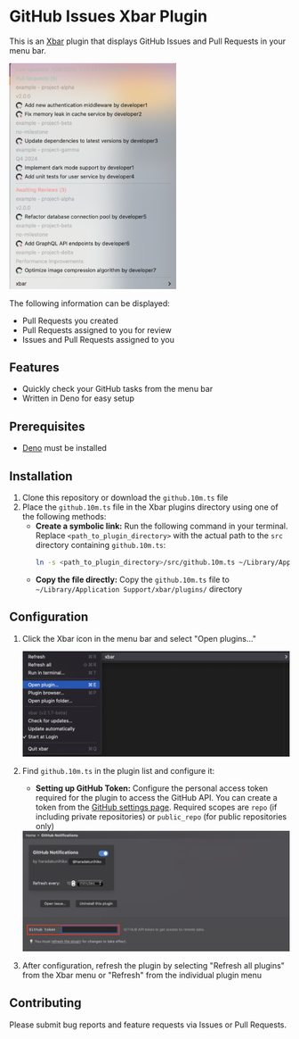 # GitHub Issues Xbar Plugin

This is an [Xbar](https://xbarapp.com/) plugin that displays GitHub Issues and Pull Requests in your menu bar.

<img src="images/screenshot.png" width="300" alt="Screenshot">

The following information can be displayed:

*   Pull Requests you created
*   Pull Requests assigned to you for review
*   Issues and Pull Requests assigned to you

## Features

*   Quickly check your GitHub tasks from the menu bar
*   Written in Deno for easy setup

## Prerequisites

*   [Deno](https://deno.land/) must be installed

## Installation

1.  Clone this repository or download the `github.10m.ts` file
2.  Place the `github.10m.ts` file in the Xbar plugins directory using one of the following methods:
    *   **Create a symbolic link:**
        Run the following command in your terminal. Replace `<path_to_plugin_directory>` with the actual path to the `src` directory containing `github.10m.ts`:
        ```bash
        ln -s <path_to_plugin_directory>/src/github.10m.ts ~/Library/Application\ Support/xbar/plugins/github.10m.ts
        ```
    *   **Copy the file directly:**
        Copy the `github.10m.ts` file to `~/Library/Application Support/xbar/plugins/` directory

## Configuration

1.  Click the Xbar icon in the menu bar and select "Open plugins..."

    <img src="images/setting.png" width="734" alt="Screenshot">

2.  Find `github.10m.ts` in the plugin list and configure it:
    *   **Setting up GitHub Token:** Configure the personal access token required for the plugin to access the GitHub API. You can create a token from the [GitHub settings page](https://github.com/settings/tokens). Required scopes are `repo` (if including private repositories) or `public_repo` (for public repositories only)

    <img src="images/setting2.png" width="856" alt="Screenshot">

3.  After configuration, refresh the plugin by selecting "Refresh all plugins" from the Xbar menu or "Refresh" from the individual plugin menu

## Contributing

Please submit bug reports and feature requests via Issues or Pull Requests.
